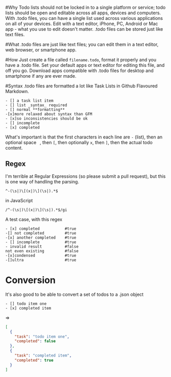 #Why
Todo lists should not be locked in to a single platform or service; todo lists should be open and editable across all apps, devices and computers. With .todo files, you can have a single list used across various applications on all of your devices. Edit with a text editor, iPhone, PC, Android or Mac app - what you use to edit doesn't matter. .todo files can be stored just like text files.

#What
.todo files are just like text files; you can edit them in a text editor, web browser, or smartphone app. 

#How
Just create a file called `filename.todo`, format it properly and you have a .todo file. Set your default apps or text editor for editing this file, and off you go. Download apps compatible with .todo files for desktop and smartphone if any are ever made.

#Syntax
.todo files are formatted a lot like Task Lists in Github Flavoured Markdown.

```.todo
- [] a task list item
- [] list _syntax_ required
- [] normal **formatting**
-[x]more relaxed about syntax than GFM
- [x]so inconsistencies should be ok
- [] incomplete
- [x] completed
```

What's important is that the first characters in each line are `-` (list), then an optional space ` `, then `[`, then optionally `x`, then `]`, then the actual todo content.

## Regex
I'm terrible at Regular Expressions (so please submit a pull request), but this is one way of handling the parsing.

```regex
^-(\s|)\[(x|)\](\s|).*$
```

in JavaScript

```regex
/^-(\s|)\[(x|)\](\s|).*$/gi
```

A test case, with this regex

```
- [x] completed           #true
-[] not completed         #true
-[x] another completed    #true
- [] incomplete           #true
- invalid result          #false
not even existing         #false
-[x]condensed             #true
-[]ultra                  #true
```

# Conversion
It's also good to be able to convert a set of todos to a .json object

```.todo
- [] todo item one
- [x] completed item
```

=>

```json
[
  {
    "task": "todo item one",
    "completed": false
  },
  {
    "task": "completed item",
    "completed": true
  }
]
```
